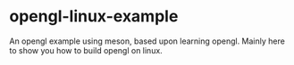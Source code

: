 # opengl-linux-example
An opengl example using meson, based upon learning opengl. Mainly here to show you how to build opengl on linux.
